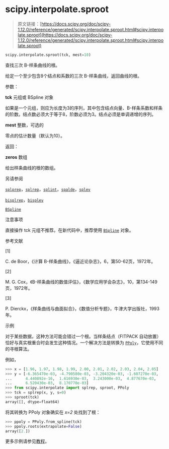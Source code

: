 # scipy.interpolate.sproot

> 原文链接：[https://docs.scipy.org/doc/scipy-1.12.0/reference/generated/scipy.interpolate.sproot.html#scipy.interpolate.sproot](https://docs.scipy.org/doc/scipy-1.12.0/reference/generated/scipy.interpolate.sproot.html#scipy.interpolate.sproot)

```py
scipy.interpolate.sproot(tck, mest=10)
```

查找三次 B-样条曲线的根。

给定一个至少包含8个结点和系数的三次 B-样条曲线，返回曲线的根。

参数：

**tck** 元组或 BSpline 对象

如果是一个元组，则应为长度为3的序列，其中包含结点向量、B-样条系数和样条的阶数。结点数必须大于等于8，阶数必须为3。结点必须是单调递增的序列。

**mest** 整数，可选的

零点的估计数量（默认为10）。

返回：

**zeros** 数组

给出样条曲线的根的数组。

另请参阅

[`splprep`](https://docs.scipy.org/doc/scipy-1.12.0/reference/generated/scipy.interpolate.splprep.html#scipy.interpolate.splprep "scipy.interpolate.splprep")，[`splrep`](https://docs.scipy.org/doc/scipy-1.12.0/reference/generated/scipy.interpolate.splrep.html#scipy.interpolate.splrep "scipy.interpolate.splrep")，[`splint`](https://docs.scipy.org/doc/scipy-1.12.0/reference/generated/scipy.interpolate.splint.html#scipy.interpolate.splint "scipy.interpolate.splint")，[`spalde`](https://docs.scipy.org/doc/scipy-1.12.0/reference/generated/scipy.interpolate.spalde.html#scipy.interpolate.spalde "scipy.interpolate.spalde")，[`splev`](https://docs.scipy.org/doc/scipy-1.12.0/reference/generated/scipy.interpolate.splev.html#scipy.interpolate.splev "scipy.interpolate.splev")

[`bisplrep`](https://docs.scipy.org/doc/scipy-1.12.0/reference/generated/scipy.interpolate.bisplrep.html#scipy.interpolate.bisplrep "scipy.interpolate.bisplrep")，[`bisplev`](https://docs.scipy.org/doc/scipy-1.12.0/reference/generated/scipy.interpolate.bisplev.html#scipy.interpolate.bisplev "scipy.interpolate.bisplev")

[`BSpline`](https://docs.scipy.org/doc/scipy-1.12.0/reference/generated/scipy.interpolate.BSpline.html#scipy.interpolate.BSpline "scipy.interpolate.BSpline")

注意事项

直接操作 tck 元组不推荐。在新代码中，推荐使用 [`BSpline`](https://docs.scipy.org/doc/scipy-1.12.0/reference/generated/scipy.interpolate.BSpline.html#scipy.interpolate.BSpline "scipy.interpolate.BSpline") 对象。

参考文献

[1]

C. de Boor，《计算 B-样条曲线》，《逼近论杂志》，6，第50-62页，1972年。

[2]

M. G. Cox，《B-样条曲线的数值评估》，《数学应用学会杂志》，10，第134-149页，1972年。

[3]

P. Dierckx，《样条曲线与曲面拟合》，《数值分析专题》，牛津大学出版社，1993年。

示例

对于某些数据，这种方法可能会错过一个根。当样条结点（FITPACK 自动放置）恰好与真实根重合时会发生这种情况。一个解决方法是转换为 [`PPoly`](https://docs.scipy.org/doc/scipy-1.12.0/reference/generated/scipy.interpolate.PPoly.html#scipy.interpolate.PPoly "scipy.interpolate.PPoly")，它使用不同的寻根算法。

例如，

```py
>>> x = [1.96, 1.97, 1.98, 1.99, 2.00, 2.01, 2.02, 2.03, 2.04, 2.05]
>>> y = [-6.365470e-03, -4.790580e-03, -3.204320e-03, -1.607270e-03,
...      4.440892e-16,  1.616930e-03,  3.243000e-03,  4.877670e-03,
...      6.520430e-03,  8.170770e-03]
>>> from scipy.interpolate import splrep, sproot, PPoly
>>> tck = splrep(x, y, s=0)
>>> sproot(tck)
array([], dtype=float64) 
```

将其转换为 PPoly 对象确实在 *x=2* 处找到了根：

```py
>>> ppoly = PPoly.from_spline(tck)
>>> ppoly.roots(extrapolate=False)
array([2.]) 
```

更多示例请参见[教程](../../tutorial/interpolate/smoothing_splines.html#tutorial-interpolate-splxxx)。
